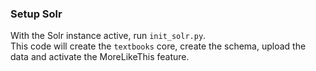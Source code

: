 ### Setup Solr
With the Solr instance active, run `init_solr.py`.  
This code will create the `textbooks` core, create the schema,
upload the data and activate the MoreLikeThis feature.
